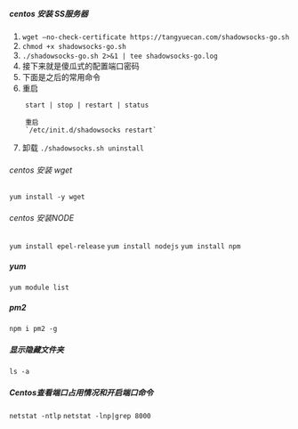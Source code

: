 ##### centos 安装 SS服务器

1. `wget –no-check-certificate https://tangyuecan.com/shadowsocks-go.sh`
2. `chmod +x shadowsocks-go.sh`
3. `./shadowsocks-go.sh 2>&1 | tee shadowsocks-go.log `
4. 接下来就是傻瓜式的配置端口密码
5. 下面是之后的常用命令
6. 重启
```
    start | stop | restart | status
    
    重启
    `/etc/init.d/shadowsocks restart`
```
7. 卸载 `./shadowsocks.sh uninstall`

###### centos 安装 wget

`yum install -y wget`

###### centos 安装NODE

`yum install epel-release`
`yum install nodejs`
`yum install npm`

##### yum

`yum module list`

##### pm2

`npm i pm2 -g`

##### 显示隐藏文件夹

`ls -a`

##### Centos查看端口占用情况和开启端口命令

`netstat -ntlp`
`netstat -lnp|grep 8000`

